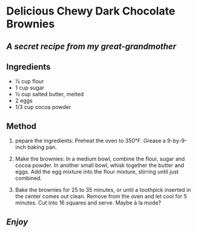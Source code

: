 # Delicious Chewy Dark Chocolate Brownies
## _A secret recipe from my great-grandmother_

## Ingredients

- ½ cup flour
- 1 cup sugar
- ½ cup salted butter, melted
- 2 eggs
- 1/3 cup cocoa powder

## Method

1. pepare the ingredients: Preheat the oven to 350°F. Grease a 9-by-9-inch baking pan.

2. Make the brownies: In a medium bowl, combine the flour, sugar and cocoa powder. In another small bowl, whisk together the butter and eggs. Add the egg mixture into the flour mixture, stirring until just combined.

3. Bake the brownies for 25 to 35 minutes, or until a toothpick inserted in the center comes out clean. Remove from the oven and let cool for 5 minutes. Cut into 16 squares and serve. Maybe à la mode?

## _Enjoy_
